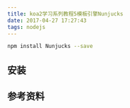 ```yaml
---
title: koa2学习系列教程5模板引擎Nunjucks
date: 2017-04-27 17:27:43
tags: nodejs
---
```


```bash
npm install Nunjucks --save
```


## 安装


## 参考资料

